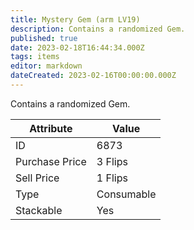 ```yaml
---
title: Mystery Gem (arm LV19)
description: Contains a randomized Gem.
published: true
date: 2023-02-18T16:44:34.000Z
tags: items
editor: markdown
dateCreated: 2023-02-16T00:00:00.000Z
---
```


Contains a randomized Gem.

|Attribute|Value|
|-|-|
|ID|6873|
|Purchase Price|3 Flips|
|Sell Price|1 Flips|
|Type|Consumable|
|Stackable|Yes|


